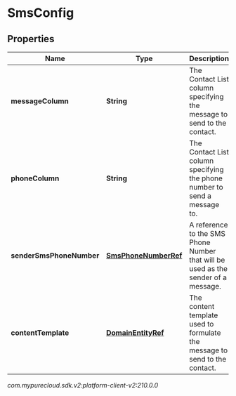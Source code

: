 # SmsConfig


## Properties

| Name | Type | Description | Notes |
| ------------ | ------------- | ------------- | ------------- |
| **messageColumn** | **String** | The Contact List column specifying the message to send to the contact. |  |
| **phoneColumn** | **String** | The Contact List column specifying the phone number to send a message to. |  |
| **senderSmsPhoneNumber** | [**SmsPhoneNumberRef**](SmsPhoneNumberRef) | A reference to the SMS Phone Number that will be used as the sender of a message. |  |
| **contentTemplate** | [**DomainEntityRef**](DomainEntityRef) | The content template used to formulate the message to send to the contact. |  [optional] |




_com.mypurecloud.sdk.v2:platform-client-v2:210.0.0_
